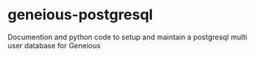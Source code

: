 geneious-postgresql
===================

Documention and python code to setup and maintain a postgresql multi user database for Geneious
